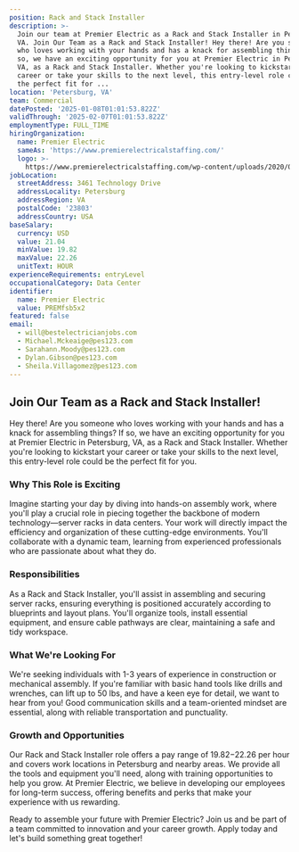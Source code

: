 ```yaml
---
position: Rack and Stack Installer
description: >-
  Join our team at Premier Electric as a Rack and Stack Installer in Petersburg,
  VA. Join Our Team as a Rack and Stack Installer! Hey there! Are you someone
  who loves working with your hands and has a knack for assembling things? If
  so, we have an exciting opportunity for you at Premier Electric in Petersburg,
  VA, as a Rack and Stack Installer. Whether you're looking to kickstart your
  career or take your skills to the next level, this entry-level role could be
  the perfect fit for ...
location: 'Petersburg, VA'
team: Commercial
datePosted: '2025-01-08T01:01:53.822Z'
validThrough: '2025-02-07T01:01:53.822Z'
employmentType: FULL_TIME
hiringOrganization:
  name: Premier Electric
  sameAs: 'https://www.premierelectricalstaffing.com/'
  logo: >-
    https://www.premierelectricalstaffing.com/wp-content/uploads/2020/05/Premier-Electrical-Staffing-logo.png
jobLocation:
  streetAddress: 3461 Technology Drive
  addressLocality: Petersburg
  addressRegion: VA
  postalCode: '23803'
  addressCountry: USA
baseSalary:
  currency: USD
  value: 21.04
  minValue: 19.82
  maxValue: 22.26
  unitText: HOUR
experienceRequirements: entryLevel
occupationalCategory: Data Center
identifier:
  name: Premier Electric
  value: PREMfsb5x2
featured: false
email:
  - will@bestelectricianjobs.com
  - Michael.Mckeaige@pes123.com
  - Sarahann.Moody@pes123.com
  - Dylan.Gibson@pes123.com
  - Sheila.Villagomez@pes123.com
---
```




## Join Our Team as a Rack and Stack Installer!

Hey there! Are you someone who loves working with your hands and has a knack for assembling things? If so, we have an exciting opportunity for you at Premier Electric in Petersburg, VA, as a Rack and Stack Installer. Whether you're looking to kickstart your career or take your skills to the next level, this entry-level role could be the perfect fit for you.

### Why This Role is Exciting

Imagine starting your day by diving into hands-on assembly work, where you'll play a crucial role in piecing together the backbone of modern technology—server racks in data centers. Your work will directly impact the efficiency and organization of these cutting-edge environments. You'll collaborate with a dynamic team, learning from experienced professionals who are passionate about what they do. 

### Responsibilities

As a Rack and Stack Installer, you'll assist in assembling and securing server racks, ensuring everything is positioned accurately according to blueprints and layout plans. You'll organize tools, install essential equipment, and ensure cable pathways are clear, maintaining a safe and tidy workspace. 

### What We're Looking For

We're seeking individuals with 1-3 years of experience in construction or mechanical assembly. If you're familiar with basic hand tools like drills and wrenches, can lift up to 50 lbs, and have a keen eye for detail, we want to hear from you! Good communication skills and a team-oriented mindset are essential, along with reliable transportation and punctuality.

### Growth and Opportunities

Our Rack and Stack Installer role offers a pay range of $19.82-$22.26 per hour and covers work locations in Petersburg and nearby areas. We provide all the tools and equipment you'll need, along with training opportunities to help you grow. At Premier Electric, we believe in developing our employees for long-term success, offering benefits and perks that make your experience with us rewarding.

Ready to assemble your future with Premier Electric? Join us and be part of a team committed to innovation and your career growth. Apply today and let's build something great together!